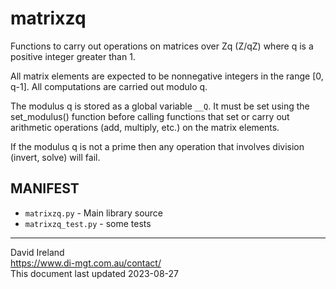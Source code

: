 matrixzq
========

Functions to carry out operations on matrices over Zq (Z/qZ) where q is a positive integer greater than 1.

All matrix elements are expected to be nonnegative integers in the range [0, q-1]. 
All computations are carried out modulo q.

The modulus q is stored as a global variable `__Q`. 
It must be set using the set_modulus() function before calling functions that set or carry out arithmetic operations 
(add, multiply, etc.) on the matrix elements.

If the modulus q is not a prime then any operation that involves division (invert, solve) will fail.

MANIFEST
--------
+ `matrixzq.py`   - Main library source
+ `matrixzq_test.py` - some tests

-------------------------
David Ireland  
<https://www.di-mgt.com.au/contact/>  
This document last updated 2023-08-27  
